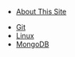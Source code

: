 - [About This Site](README)
<!-- - [常识](common-sense/proxy) -->
- [Git](git/git-base)
- [Linux](linux/os)
- [MongoDB](mongodb/install)